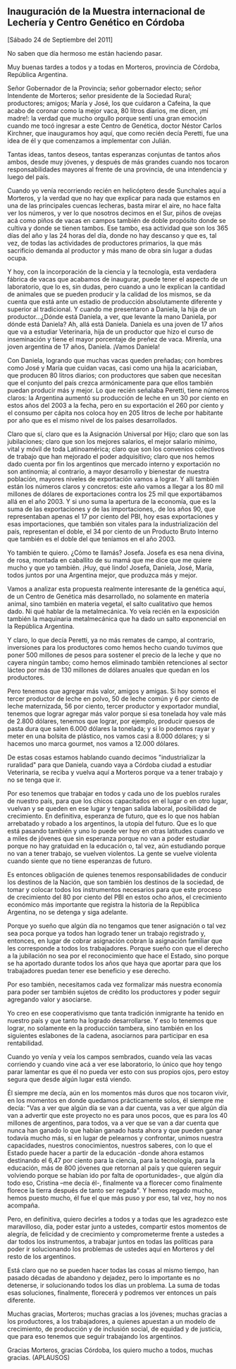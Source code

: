 Inauguración de la Muestra internacional de Lechería y Centro Genético en Córdoba
---------------------------------------------------------------------------------

[Sábado 24 de Septiembre del 2011]

No saben que día hermoso me están haciendo pasar.

Muy buenas tardes a todos y a todas en Morteros, provincia de Córdoba,
República Argentina.

Señor Gobernador de la Provincia; señor gobernador electo; señor
Intendente de Morteros; señor presidente de la Sociedad Rural;
productores; amigos; María y José, los que cuidaron a Cafeína, la que
acabo de coronar como la mejor vaca, 80 litros diarios, me dicen, ¡mí
madre!: la verdad que mucho orgullo porque sentí una gran emoción cuando
me tocó ingresar a este Centro de Genética, doctor Néstor Carlos
Kirchner, que inauguramos hoy aquí, que como recién decía Peretti, fue
una idea de él y que comenzamos a implementar con Julián.

Tantas ideas, tantos deseos, tantas esperanzas conjuntas de tantos años
ambos, desde muy jóvenes, y después de más grandes cuando nos tocaron
responsabilidades mayores al frente de una provincia, de una intendencia
y luego del país.

Cuando yo venía recorriendo recién en helicóptero desde Sunchales aquí a
Morteros, y la verdad que no hay que explicar para nada que estamos en
una de las principales cuencas lecheras, basta mirar el aire, no hace
falta ver los números, y ver lo que nosotros decimos en el Sur, piños de
ovejas acá como piños de vacas en campos también de doble propósito
donde se cultiva y donde se tienen tambos. Ese tambo, esa actividad que
son los 365 días del año y las 24 horas del día, donde no hay descanso y
que es, tal vez, de todas las actividades de productores primarios, la
que más sacrificio demanda al productor y más mano de obra sin lugar a
dudas ocupa.

Y hoy, con la incorporación de la ciencia y la tecnología, esta
verdadera fábrica de vacas que acabamos de inaugurar, puede tener el
aspecto de un laboratorio, que lo es, sin dudas, pero cuando a uno le
explican la cantidad de animales que se pueden producir y la calidad de
los mismos, se da cuenta que está ante un estadio de producción
absolutamente diferente y superior al tradicional. Y cuando me
presentaron a Daniela, la hija de un productor...¿Dónde está Daniela, a
ver, que levante la mano Daniela, por dónde está Daniela? Ah, allá está
Daniela. Daniela es una joven de 17 años que va a estudiar Veterinaria,
hija de un productor que hizo el curso de inseminación y tiene el mayor
porcentaje de preñez de vaca. Mírenla, una joven argentina de 17 años,
Daniela. ¡Vamos Daniela!

Con Daniela, logrando que muchas vacas queden preñadas; con hombres como
José y María que cuidan vacas, casi como una hija la acariciaban, que
producen 80 litros diarios; con productores que saben que necesitan que
el conjunto del país crezca armónicamente para que ellos también puedan
producir más y mejor. Lo que recién señalaba Peretti, tiene números
claros: la Argentina aumentó su producción de leche en un 30 por ciento
en estos años del 2003 a la fecha, pero en su exportación el 260 por
ciento y el consumo per cápita nos coloca hoy en 205 litros de leche por
habitante por año que es el mismo nivel de los países desarrollados.

Claro que sí, claro que es la Asignación Universal por Hijo; claro que
son las jubilaciones; claro que son los mejores salarios, el mejor
salario mínimo, vital y móvil de toda Latinoamérica; claro que son los
convenios colectivos de trabajo que han mejorado el poder adquisitivo;
claro que nos hemos dado cuenta por fin los argentinos que mercado
interno y exportación no son antinomia; al contrario, a mayor desarrollo
y bienestar de nuestra población, mayores niveles de exportación vamos a
lograr. Y allí también están los números claros y concretos: este año
vamos a llegar a los 80 mil millones de dólares de exportaciones contra
los 25 mil que exportábamos allá en el año 2003. Y si uno suma la
apertura de la economía, que es la suma de las exportaciones y de las
importaciones,. de los años 90, que representaban apenas el 17 por
ciento del PBI, hoy esas exportaciones y esas importaciones, que también
son vitales para la industrialización del país, representan el doble, el
34 por ciento de un Producto Bruto Interno que también es el doble del
que teníamos en el año 2003.

Yo también te quiero. ¿Cómo te llamás? Josefa. Josefa es esa nena
divina, de rosa, montada en caballito de su mamá que me dice que me
quiere mucho y que yo también. ¡Huy, qué lindo! Josefa, Daniela, José,
María, todos juntos por una Argentina mejor, que produzca más y mejor.

Vamos a analizar esta propuesta realmente interesante de la genética
aquí, de un Centro de Genética más desarrollado, no solamente en materia
animal, sino también en materia vegetal, el salto cualitativo que hemos
dado. Ni qué hablar de la metalmecánica. Yo veía recién en la exposición
también la maquinaria metalmecánica que ha dado un salto exponencial en
la República Argentina.

Y claro, lo que decía Peretti, ya no más remates de campo, al contrario,
inversiones para los productores como hemos hecho cuando tuvimos que
poner 500 millones de pesos para sostener el precio de la leche y que no
cayera ningún tambo; como hemos eliminado también retenciones al sector
lácteo por más de 130 millones de dólares anuales que quedan en los
productores.

Pero tenemos que agregar más valor, amigos y amigas. Si hoy somos el
tercer productor de leche en polvo, 50 de leche común y 6 por ciento de
leche maternizada, 56 por ciento, tercer productor y exportador mundial,
tenemos que lograr agregar más valor porque si esa tonelada hoy vale más
de 2.800 dólares, tenemos que lograr, por ejemplo, producir quesos de
pasta dura que salen 6.000 dólares la tonelada; y si lo podemos rayar y
meter en una bolsita de plástico, nos vamos casi a 8.000 dólares; y si
hacemos uno marca gourmet, nos vamos a 12.000 dólares.

De estas cosas estamos hablando cuando decimos "industrializar la
ruralidad" para que Daniela, cuando vaya a Córdoba ciudad a estudiar
Veterinaria, se reciba y vuelva aquí a Morteros porque va a tener
trabajo y no se tenga que ir.

Por eso tenemos que trabajar en todos y cada uno de los pueblos rurales
de nuestro país, para que los chicos capacitados en el lugar o en otro
lugar, vuelvan y se queden en ese lugar y tengan salida laboral,
posibilidad de crecimiento. En definitiva, esperanza de futuro, que es
lo que nos habían arrebatado y robado a los argentinos, la utopía del
futuro. Que es lo que está pasando también y uno lo puede ver hoy en
otras latitudes cuando ve a miles de jóvenes que sin esperanza porque no
van a poder estudiar porque no hay gratuidad en la educación o, tal vez,
aún estudiando porque no van a tener trabajo, se vuelven violentos. La
gente se vuelve violenta cuando siente que no tiene esperanzas de
futuro.

Es entonces obligación de quienes tenemos responsabilidades de conducir
los destinos de la Nación, que son también los destinos de la sociedad,
de tomar y colocar todos los instrumentos necesarios para que este
proceso de crecimiento del 80 por ciento del PBI en estos ocho años, el
crecimiento económico más importante que registra la historia de la
República Argentina, no se detenga y siga adelante.

Porque yo sueño que algún día no tengamos que tener asignación o tal vez
sea poca porque ya todos han logrado tener un trabajo registrado y,
entonces, en lugar de cobrar asignación cobran la asignación familiar
que les corresponde a todos los trabajadores. Porque sueño con que el
derecho a la jubilación no sea por el reconocimiento que hace el Estado,
sino porque se ha aportado durante todos los años que haya que aportar
para que los trabajadores puedan tener ese beneficio y ese derecho.

Por eso también, necesitamos cada vez formalizar más nuestra economía
para poder ser también sujetos de crédito los productores y poder seguir
agregando valor y asociarse.

Yo creo en ese cooperativismo que tanta tradición inmigrante ha tenido
en nuestro país y que tanto ha logrado desarrollarse. Y eso lo tenemos
que lograr, no solamente en la producción tambera, sino también en los
siguientes eslabones de la cadena, asociarnos para participar en esa
rentabilidad.

Cuando yo venía y veía los campos sembrados, cuando veía las vacas
corriendo y cuando vine acá a ver ese laboratorio, lo único que hoy
tengo parar lamentar es que él no pueda ver esto con sus propios ojos,
pero estoy segura que desde algún lugar está viendo.

Él siempre me decía, aún en los momentos más duros que nos tocaron
vivir, en los momentos en donde quedamos prácticamente solos, él siempre
me decía: "Vas a ver que algún día se van a dar cuenta, vas a ver que
algún día van a advertir que este proyecto no es para unos pocos, que es
para los 40 millones de argentinos, para todos, va a ver que se van a
dar cuenta que nunca han ganado lo que habían ganado hasta ahora y que
pueden ganar todavía mucho más, si en lugar de pelearnos y confrontar,
unimos nuestra capacidades, nuestros conocimientos, nuestros saberes,
con lo que el Estado puede hacer a partir de la educación -donde ahora
estamos destinando el 6,47 por ciento para la ciencia, para la
tecnología, para la educación, más de 800 jóvenes que retornan al país y
que quieren seguir volviendo porque se habían ido por falta de
oportunidades-, que algún día todo eso, Cristina –me decía él-,
finalmente va a florecer como finalmente florece la tierra después de
tanto ser regada". Y hemos regado mucho, hemos puesto mucho, él fue el
que más puso y por eso, tal vez, hoy no nos acompaña.

Pero, en definitiva, quiero decirles a todos y a todas que les agradezco
este maravilloso, día, poder estar junto a ustedes, compartir estos
momentos de alegría, de felicidad y de crecimiento y comprometerme
frente a ustedes a dar todos los instrumentos, a trabajar juntos en
todas las políticas para poder ir solucionando los problemas de ustedes
aquí en Morteros y del resto de los argentinos.

Está claro que no se pueden hacer todas las cosas al mismo tiempo, han
pasado décadas de abandono y dejadez, pero lo importante es no
detenerse, ir solucionando todos los días un problema. La suma de todas
esas soluciones, finalmente, florecerá y podremos ver entonces un país
diferente.

Muchas gracias, Morteros; muchas gracias a los jóvenes; muchas gracias a
los productores, a los trabajadores, a quienes apuestan a un modelo de
crecimiento, de producción y de inclusión social, de equidad y de
justicia, que para eso tenemos que seguir trabajando los argentinos.

Gracias Morteros, gracias Córdoba, los quiero mucho a todos, muchas
gracias. (APLAUSOS)
